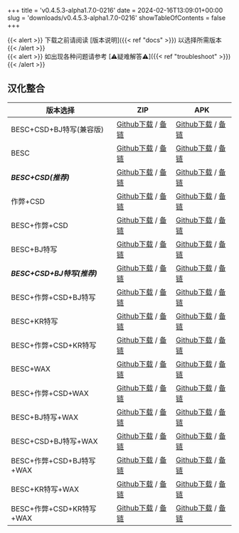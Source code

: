 
+++
title = 'v0.4.5.3-alpha1.7.0-0216'
date = 2024-02-16T13:09:01+00:00
slug = 'downloads/v0.4.5.3-alpha1.7.0-0216'
showTableOfContents = false
+++

{{< alert >}}
下载之前请阅读 [版本说明]({{< ref "docs" >}}) 以选择所需版本
{{< /alert >}}
<br>
{{< alert >}}
如出现各种问题请参考 [⚠疑难解答⚠]({{< ref "troubleshoot" >}})
{{< /alert >}}

## 汉化整合

|         版本选择          |                                                                                                                                                                            ZIP                                                                                                                                                                             |                                                                                                                                                                            APK                                                                                                                                                                             |
|---------------------------|------------------------------------------------------------------------------------------------------------------------------------------------------------------------------------------------------------------------------------------------------------------------------------------------------------------------------------------------------------|------------------------------------------------------------------------------------------------------------------------------------------------------------------------------------------------------------------------------------------------------------------------------------------------------------------------------------------------------------|
|BESC+CSD+BJ特写(兼容版)    |[Github下载](https://github.com/sakarie9/DoL-Lyra/releases/download/v0.4.5.3-alpha1.7.0-0216/DoL-0.4.5.3-Lyra-a1.7.0-polyfill-besc-cheat-csd-sideviewbj-0216.zip ) / [备链](https://mirror.ghproxy.com/https://github.com/sakarie9/DoL-Lyra/releases/download/v0.4.5.3-alpha1.7.0-0216/DoL-0.4.5.3-Lyra-a1.7.0-polyfill-besc-cheat-csd-sideviewbj-0216.zip )|[Github下载](https://github.com/sakarie9/DoL-Lyra/releases/download/v0.4.5.3-alpha1.7.0-0216/DoL-0.4.5.3-Lyra-a1.7.0-polyfill-besc-cheat-csd-sideviewbj-0216.apk ) / [备链](https://mirror.ghproxy.com/https://github.com/sakarie9/DoL-Lyra/releases/download/v0.4.5.3-alpha1.7.0-0216/DoL-0.4.5.3-Lyra-a1.7.0-polyfill-besc-cheat-csd-sideviewbj-0216.apk )|
|BESC                       |[Github下载](https://github.com/sakarie9/DoL-Lyra/releases/download/v0.4.5.3-alpha1.7.0-0216/DoL-0.4.5.3-Lyra-a1.7.0-besc-0216.zip ) / [备链](https://mirror.ghproxy.com/https://github.com/sakarie9/DoL-Lyra/releases/download/v0.4.5.3-alpha1.7.0-0216/DoL-0.4.5.3-Lyra-a1.7.0-besc-0216.zip )                                                            |[Github下载](https://github.com/sakarie9/DoL-Lyra/releases/download/v0.4.5.3-alpha1.7.0-0216/DoL-0.4.5.3-Lyra-a1.7.0-besc-0216.apk ) / [备链](https://mirror.ghproxy.com/https://github.com/sakarie9/DoL-Lyra/releases/download/v0.4.5.3-alpha1.7.0-0216/DoL-0.4.5.3-Lyra-a1.7.0-besc-0216.apk )                                                            |
|***BESC+CSD(推荐)***       |[Github下载](https://github.com/sakarie9/DoL-Lyra/releases/download/v0.4.5.3-alpha1.7.0-0216/DoL-0.4.5.3-Lyra-a1.7.0-besc-csd-0216.zip ) / [备链](https://mirror.ghproxy.com/https://github.com/sakarie9/DoL-Lyra/releases/download/v0.4.5.3-alpha1.7.0-0216/DoL-0.4.5.3-Lyra-a1.7.0-besc-csd-0216.zip )                                                    |[Github下载](https://github.com/sakarie9/DoL-Lyra/releases/download/v0.4.5.3-alpha1.7.0-0216/DoL-0.4.5.3-Lyra-a1.7.0-besc-csd-0216.apk ) / [备链](https://mirror.ghproxy.com/https://github.com/sakarie9/DoL-Lyra/releases/download/v0.4.5.3-alpha1.7.0-0216/DoL-0.4.5.3-Lyra-a1.7.0-besc-csd-0216.apk )                                                    |
|作弊+CSD                   |[Github下载](https://github.com/sakarie9/DoL-Lyra/releases/download/v0.4.5.3-alpha1.7.0-0216/DoL-0.4.5.3-Lyra-a1.7.0-cheat-csd-0216.zip ) / [备链](https://mirror.ghproxy.com/https://github.com/sakarie9/DoL-Lyra/releases/download/v0.4.5.3-alpha1.7.0-0216/DoL-0.4.5.3-Lyra-a1.7.0-cheat-csd-0216.zip )                                                  |[Github下载](https://github.com/sakarie9/DoL-Lyra/releases/download/v0.4.5.3-alpha1.7.0-0216/DoL-0.4.5.3-Lyra-a1.7.0-cheat-csd-0216.apk ) / [备链](https://mirror.ghproxy.com/https://github.com/sakarie9/DoL-Lyra/releases/download/v0.4.5.3-alpha1.7.0-0216/DoL-0.4.5.3-Lyra-a1.7.0-cheat-csd-0216.apk )                                                  |
|BESC+作弊+CSD              |[Github下载](https://github.com/sakarie9/DoL-Lyra/releases/download/v0.4.5.3-alpha1.7.0-0216/DoL-0.4.5.3-Lyra-a1.7.0-besc-cheat-csd-0216.zip ) / [备链](https://mirror.ghproxy.com/https://github.com/sakarie9/DoL-Lyra/releases/download/v0.4.5.3-alpha1.7.0-0216/DoL-0.4.5.3-Lyra-a1.7.0-besc-cheat-csd-0216.zip )                                        |[Github下载](https://github.com/sakarie9/DoL-Lyra/releases/download/v0.4.5.3-alpha1.7.0-0216/DoL-0.4.5.3-Lyra-a1.7.0-besc-cheat-csd-0216.apk ) / [备链](https://mirror.ghproxy.com/https://github.com/sakarie9/DoL-Lyra/releases/download/v0.4.5.3-alpha1.7.0-0216/DoL-0.4.5.3-Lyra-a1.7.0-besc-cheat-csd-0216.apk )                                        |
|BESC+BJ特写                |[Github下载](https://github.com/sakarie9/DoL-Lyra/releases/download/v0.4.5.3-alpha1.7.0-0216/DoL-0.4.5.3-Lyra-a1.7.0-besc-sideviewbj-0216.zip ) / [备链](https://mirror.ghproxy.com/https://github.com/sakarie9/DoL-Lyra/releases/download/v0.4.5.3-alpha1.7.0-0216/DoL-0.4.5.3-Lyra-a1.7.0-besc-sideviewbj-0216.zip )                                      |[Github下载](https://github.com/sakarie9/DoL-Lyra/releases/download/v0.4.5.3-alpha1.7.0-0216/DoL-0.4.5.3-Lyra-a1.7.0-besc-sideviewbj-0216.apk ) / [备链](https://mirror.ghproxy.com/https://github.com/sakarie9/DoL-Lyra/releases/download/v0.4.5.3-alpha1.7.0-0216/DoL-0.4.5.3-Lyra-a1.7.0-besc-sideviewbj-0216.apk )                                      |
|***BESC+CSD+BJ特写(推荐)***|[Github下载](https://github.com/sakarie9/DoL-Lyra/releases/download/v0.4.5.3-alpha1.7.0-0216/DoL-0.4.5.3-Lyra-a1.7.0-besc-csd-sideviewbj-0216.zip ) / [备链](https://mirror.ghproxy.com/https://github.com/sakarie9/DoL-Lyra/releases/download/v0.4.5.3-alpha1.7.0-0216/DoL-0.4.5.3-Lyra-a1.7.0-besc-csd-sideviewbj-0216.zip )                              |[Github下载](https://github.com/sakarie9/DoL-Lyra/releases/download/v0.4.5.3-alpha1.7.0-0216/DoL-0.4.5.3-Lyra-a1.7.0-besc-csd-sideviewbj-0216.apk ) / [备链](https://mirror.ghproxy.com/https://github.com/sakarie9/DoL-Lyra/releases/download/v0.4.5.3-alpha1.7.0-0216/DoL-0.4.5.3-Lyra-a1.7.0-besc-csd-sideviewbj-0216.apk )                              |
|BESC+作弊+CSD+BJ特写       |[Github下载](https://github.com/sakarie9/DoL-Lyra/releases/download/v0.4.5.3-alpha1.7.0-0216/DoL-0.4.5.3-Lyra-a1.7.0-besc-cheat-csd-sideviewbj-0216.zip ) / [备链](https://mirror.ghproxy.com/https://github.com/sakarie9/DoL-Lyra/releases/download/v0.4.5.3-alpha1.7.0-0216/DoL-0.4.5.3-Lyra-a1.7.0-besc-cheat-csd-sideviewbj-0216.zip )                  |[Github下载](https://github.com/sakarie9/DoL-Lyra/releases/download/v0.4.5.3-alpha1.7.0-0216/DoL-0.4.5.3-Lyra-a1.7.0-besc-cheat-csd-sideviewbj-0216.apk ) / [备链](https://mirror.ghproxy.com/https://github.com/sakarie9/DoL-Lyra/releases/download/v0.4.5.3-alpha1.7.0-0216/DoL-0.4.5.3-Lyra-a1.7.0-besc-cheat-csd-sideviewbj-0216.apk )                  |
|BESC+KR特写                |[Github下载](https://github.com/sakarie9/DoL-Lyra/releases/download/v0.4.5.3-alpha1.7.0-0216/DoL-0.4.5.3-Lyra-a1.7.0-besc-sideviewkr-0216.zip ) / [备链](https://mirror.ghproxy.com/https://github.com/sakarie9/DoL-Lyra/releases/download/v0.4.5.3-alpha1.7.0-0216/DoL-0.4.5.3-Lyra-a1.7.0-besc-sideviewkr-0216.zip )                                      |[Github下载](https://github.com/sakarie9/DoL-Lyra/releases/download/v0.4.5.3-alpha1.7.0-0216/DoL-0.4.5.3-Lyra-a1.7.0-besc-sideviewkr-0216.apk ) / [备链](https://mirror.ghproxy.com/https://github.com/sakarie9/DoL-Lyra/releases/download/v0.4.5.3-alpha1.7.0-0216/DoL-0.4.5.3-Lyra-a1.7.0-besc-sideviewkr-0216.apk )                                      |
|BESC+作弊+CSD+KR特写       |[Github下载](https://github.com/sakarie9/DoL-Lyra/releases/download/v0.4.5.3-alpha1.7.0-0216/DoL-0.4.5.3-Lyra-a1.7.0-besc-cheat-csd-sideviewkr-0216.zip ) / [备链](https://mirror.ghproxy.com/https://github.com/sakarie9/DoL-Lyra/releases/download/v0.4.5.3-alpha1.7.0-0216/DoL-0.4.5.3-Lyra-a1.7.0-besc-cheat-csd-sideviewkr-0216.zip )                  |[Github下载](https://github.com/sakarie9/DoL-Lyra/releases/download/v0.4.5.3-alpha1.7.0-0216/DoL-0.4.5.3-Lyra-a1.7.0-besc-cheat-csd-sideviewkr-0216.apk ) / [备链](https://mirror.ghproxy.com/https://github.com/sakarie9/DoL-Lyra/releases/download/v0.4.5.3-alpha1.7.0-0216/DoL-0.4.5.3-Lyra-a1.7.0-besc-cheat-csd-sideviewkr-0216.apk )                  |
|BESC+WAX                   |[Github下载](https://github.com/sakarie9/DoL-Lyra/releases/download/v0.4.5.3-alpha1.7.0-0216/DoL-0.4.5.3-Lyra-a1.7.0-besc-wax-0216.zip ) / [备链](https://mirror.ghproxy.com/https://github.com/sakarie9/DoL-Lyra/releases/download/v0.4.5.3-alpha1.7.0-0216/DoL-0.4.5.3-Lyra-a1.7.0-besc-wax-0216.zip )                                                    |[Github下载](https://github.com/sakarie9/DoL-Lyra/releases/download/v0.4.5.3-alpha1.7.0-0216/DoL-0.4.5.3-Lyra-a1.7.0-besc-wax-0216.apk ) / [备链](https://mirror.ghproxy.com/https://github.com/sakarie9/DoL-Lyra/releases/download/v0.4.5.3-alpha1.7.0-0216/DoL-0.4.5.3-Lyra-a1.7.0-besc-wax-0216.apk )                                                    |
|BESC+作弊+CSD+WAX          |[Github下载](https://github.com/sakarie9/DoL-Lyra/releases/download/v0.4.5.3-alpha1.7.0-0216/DoL-0.4.5.3-Lyra-a1.7.0-besc-wax-cheat-csd-0216.zip ) / [备链](https://mirror.ghproxy.com/https://github.com/sakarie9/DoL-Lyra/releases/download/v0.4.5.3-alpha1.7.0-0216/DoL-0.4.5.3-Lyra-a1.7.0-besc-wax-cheat-csd-0216.zip )                                |[Github下载](https://github.com/sakarie9/DoL-Lyra/releases/download/v0.4.5.3-alpha1.7.0-0216/DoL-0.4.5.3-Lyra-a1.7.0-besc-wax-cheat-csd-0216.apk ) / [备链](https://mirror.ghproxy.com/https://github.com/sakarie9/DoL-Lyra/releases/download/v0.4.5.3-alpha1.7.0-0216/DoL-0.4.5.3-Lyra-a1.7.0-besc-wax-cheat-csd-0216.apk )                                |
|BESC+BJ特写+WAX            |[Github下载](https://github.com/sakarie9/DoL-Lyra/releases/download/v0.4.5.3-alpha1.7.0-0216/DoL-0.4.5.3-Lyra-a1.7.0-besc-wax-sideviewbj-0216.zip ) / [备链](https://mirror.ghproxy.com/https://github.com/sakarie9/DoL-Lyra/releases/download/v0.4.5.3-alpha1.7.0-0216/DoL-0.4.5.3-Lyra-a1.7.0-besc-wax-sideviewbj-0216.zip )                              |[Github下载](https://github.com/sakarie9/DoL-Lyra/releases/download/v0.4.5.3-alpha1.7.0-0216/DoL-0.4.5.3-Lyra-a1.7.0-besc-wax-sideviewbj-0216.apk ) / [备链](https://mirror.ghproxy.com/https://github.com/sakarie9/DoL-Lyra/releases/download/v0.4.5.3-alpha1.7.0-0216/DoL-0.4.5.3-Lyra-a1.7.0-besc-wax-sideviewbj-0216.apk )                              |
|BESC+CSD+BJ特写+WAX        |[Github下载](https://github.com/sakarie9/DoL-Lyra/releases/download/v0.4.5.3-alpha1.7.0-0216/DoL-0.4.5.3-Lyra-a1.7.0-besc-wax-csd-sideviewbj-0216.zip ) / [备链](https://mirror.ghproxy.com/https://github.com/sakarie9/DoL-Lyra/releases/download/v0.4.5.3-alpha1.7.0-0216/DoL-0.4.5.3-Lyra-a1.7.0-besc-wax-csd-sideviewbj-0216.zip )                      |[Github下载](https://github.com/sakarie9/DoL-Lyra/releases/download/v0.4.5.3-alpha1.7.0-0216/DoL-0.4.5.3-Lyra-a1.7.0-besc-wax-csd-sideviewbj-0216.apk ) / [备链](https://mirror.ghproxy.com/https://github.com/sakarie9/DoL-Lyra/releases/download/v0.4.5.3-alpha1.7.0-0216/DoL-0.4.5.3-Lyra-a1.7.0-besc-wax-csd-sideviewbj-0216.apk )                      |
|BESC+作弊+CSD+BJ特写+WAX   |[Github下载](https://github.com/sakarie9/DoL-Lyra/releases/download/v0.4.5.3-alpha1.7.0-0216/DoL-0.4.5.3-Lyra-a1.7.0-besc-wax-cheat-csd-sideviewbj-0216.zip ) / [备链](https://mirror.ghproxy.com/https://github.com/sakarie9/DoL-Lyra/releases/download/v0.4.5.3-alpha1.7.0-0216/DoL-0.4.5.3-Lyra-a1.7.0-besc-wax-cheat-csd-sideviewbj-0216.zip )          |[Github下载](https://github.com/sakarie9/DoL-Lyra/releases/download/v0.4.5.3-alpha1.7.0-0216/DoL-0.4.5.3-Lyra-a1.7.0-besc-wax-cheat-csd-sideviewbj-0216.apk ) / [备链](https://mirror.ghproxy.com/https://github.com/sakarie9/DoL-Lyra/releases/download/v0.4.5.3-alpha1.7.0-0216/DoL-0.4.5.3-Lyra-a1.7.0-besc-wax-cheat-csd-sideviewbj-0216.apk )          |
|BESC+KR特写+WAX            |[Github下载](https://github.com/sakarie9/DoL-Lyra/releases/download/v0.4.5.3-alpha1.7.0-0216/DoL-0.4.5.3-Lyra-a1.7.0-besc-wax-sideviewkr-0216.zip ) / [备链](https://mirror.ghproxy.com/https://github.com/sakarie9/DoL-Lyra/releases/download/v0.4.5.3-alpha1.7.0-0216/DoL-0.4.5.3-Lyra-a1.7.0-besc-wax-sideviewkr-0216.zip )                              |[Github下载](https://github.com/sakarie9/DoL-Lyra/releases/download/v0.4.5.3-alpha1.7.0-0216/DoL-0.4.5.3-Lyra-a1.7.0-besc-wax-sideviewkr-0216.apk ) / [备链](https://mirror.ghproxy.com/https://github.com/sakarie9/DoL-Lyra/releases/download/v0.4.5.3-alpha1.7.0-0216/DoL-0.4.5.3-Lyra-a1.7.0-besc-wax-sideviewkr-0216.apk )                              |
|BESC+作弊+CSD+KR特写+WAX   |[Github下载](https://github.com/sakarie9/DoL-Lyra/releases/download/v0.4.5.3-alpha1.7.0-0216/DoL-0.4.5.3-Lyra-a1.7.0-besc-wax-cheat-csd-sideviewkr-0216.zip ) / [备链](https://mirror.ghproxy.com/https://github.com/sakarie9/DoL-Lyra/releases/download/v0.4.5.3-alpha1.7.0-0216/DoL-0.4.5.3-Lyra-a1.7.0-besc-wax-cheat-csd-sideviewkr-0216.zip )          |[Github下载](https://github.com/sakarie9/DoL-Lyra/releases/download/v0.4.5.3-alpha1.7.0-0216/DoL-0.4.5.3-Lyra-a1.7.0-besc-wax-cheat-csd-sideviewkr-0216.apk ) / [备链](https://mirror.ghproxy.com/https://github.com/sakarie9/DoL-Lyra/releases/download/v0.4.5.3-alpha1.7.0-0216/DoL-0.4.5.3-Lyra-a1.7.0-besc-wax-cheat-csd-sideviewkr-0216.apk )          |
